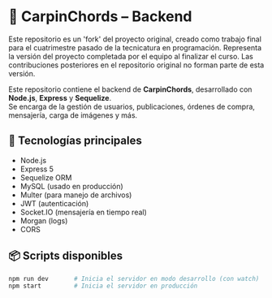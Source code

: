 # 🔧 CarpinChords – Backend

Este repositorio es un 'fork' del proyecto original, creado como trabajo final para el cuatrimestre pasado de la tecnicatura en programación. Representa la versión del proyecto completada por el equipo al finalizar el curso. Las contribuciones posteriores en el repositorio original no forman parte de esta versión.

Este repositorio contiene el backend de **CarpinChords**, desarrollado con **Node.js**, **Express** y **Sequelize**.  
Se encarga de la gestión de usuarios, publicaciones, órdenes de compra, mensajería, carga de imágenes y más.

## 🚀 Tecnologías principales

- Node.js
- Express 5
- Sequelize ORM
- MySQL (usado en producción)
- Multer (para manejo de archivos)
- JWT (autenticación)
- Socket.IO (mensajería en tiempo real)
- Morgan (logs)
- CORS

## 📦 Scripts disponibles

```bash
npm run dev       # Inicia el servidor en modo desarrollo (con watch)
npm start         # Inicia el servidor en producción
